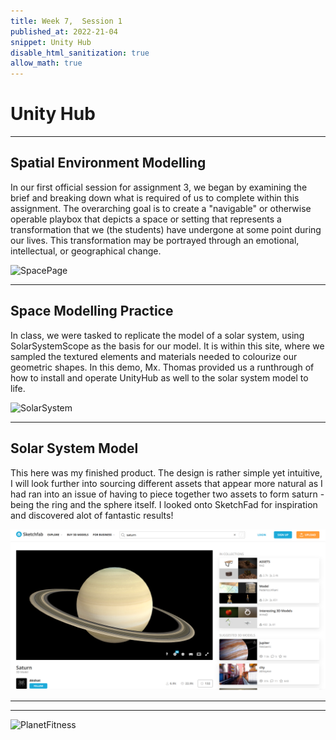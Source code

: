 ```yaml
---
title: Week 7,  Session 1
published_at: 2022-21-04
snippet: Unity Hub
disable_html_sanitization: true
allow_math: true
---
```


# Unity Hub
--- 

## Spatial Environment Modelling 

In our first official session for assignment 3, we began by examining the brief and breaking down what is required of us to complete within this assignment. The overarching goal is to create a "navigable" or otherwise operable playbox that depicts a space or setting that represents a transformation that we (the students) have undergone at some point during our lives. This transformation may be portrayed through an emotional, intellectual, or geographical change. 

![SpacePage](/w01s1/Space%20Odyssey.png)

---

## Space Modelling Practice 

In class, we were tasked to replicate the model of a solar system, using SolarSystemScope as the basis for our model. It is within this site, where we sampled the textured elements and materials needed to colourize our geometric shapes. In this demo, Mx. Thomas provided us a runthrough of how to install and operate UnityHub as well to the solar system model to life. 

![SolarSystem](/w01s1/Planet%20Fitness.png)


---

## Solar System Model 

This here was my finished product. The design is rather simple yet intuitive, I will look further into sourcing different assets that appear more natural as I had ran into an issue of having to piece together two assets to form saturn - being the ring and the sphere itself. I looked onto SketchFad for inspiration and discovered alot of fantastic results!

![SketchFab](/static/w01s1/SketchFab.png)

--- 











--- 
![PlanetFitness](/w01s1/Planet%20Fitness.png)




